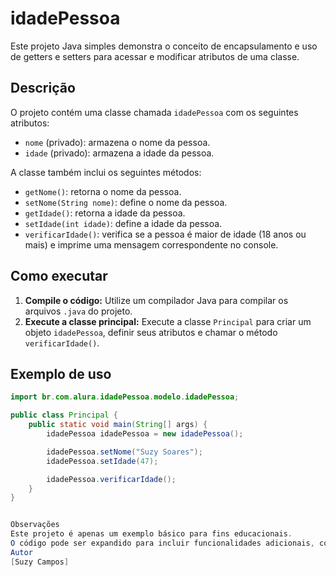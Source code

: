 # idadePessoa

Este projeto Java simples demonstra o conceito de encapsulamento e uso de getters e setters para acessar e modificar atributos de uma classe.

## Descrição

O projeto contém uma classe chamada `idadePessoa` com os seguintes atributos:

* `nome` (privado): armazena o nome da pessoa.
* `idade` (privado): armazena a idade da pessoa.

A classe também inclui os seguintes métodos:

* `getNome()`: retorna o nome da pessoa.
* `setNome(String nome)`: define o nome da pessoa.
* `getIdade()`: retorna a idade da pessoa.
* `setIdade(int idade)`: define a idade da pessoa.
* `verificarIdade()`: verifica se a pessoa é maior de idade (18 anos ou mais) e imprime uma mensagem correspondente no console.

## Como executar

1. **Compile o código:** Utilize um compilador Java para compilar os arquivos `.java` do projeto.
2. **Execute a classe principal:** Execute a classe `Principal` para criar um objeto `idadePessoa`, definir seus atributos e chamar o método `verificarIdade()`.

## Exemplo de uso

```java
import br.com.alura.idadePessoa.modelo.idadePessoa;

public class Principal {
    public static void main(String[] args) {
        idadePessoa idadePessoa = new idadePessoa();

        idadePessoa.setNome("Suzy Soares");
        idadePessoa.setIdade(47);

        idadePessoa.verificarIdade(); 
    }
}


Observações
Este projeto é apenas um exemplo básico para fins educacionais.
O código pode ser expandido para incluir funcionalidades adicionais, como leitura de dados do usuário, validação de entrada e tratamento de exceções.
Autor
[Suzy Campos]
